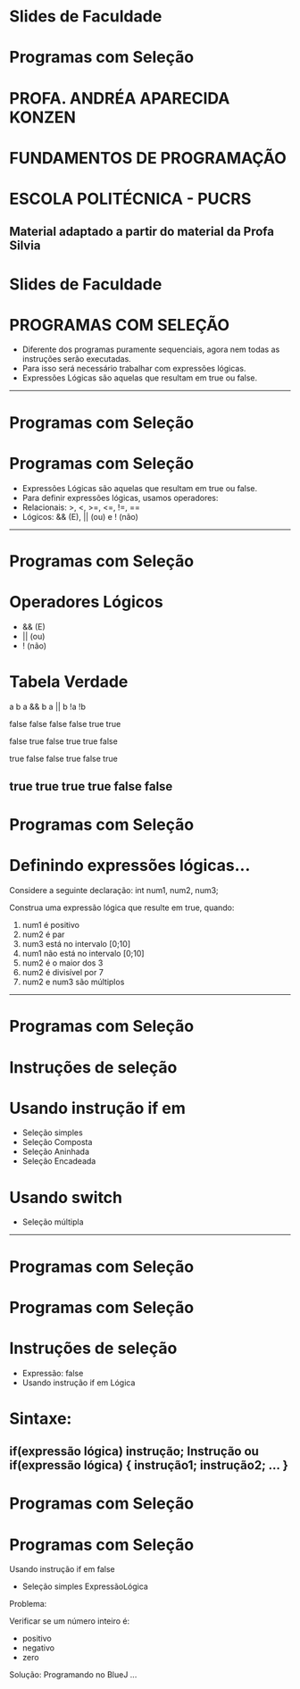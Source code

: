 #

# Slides de Faculdade

# Programas com Seleção

# PROFA. ANDRÉA APARECIDA KONZEN

# FUNDAMENTOS DE PROGRAMAÇÃO

# ESCOLA POLITÉCNICA - PUCRS

Material adaptado a partir do material da Profa Silvia
---
#

# Slides de Faculdade

# PROGRAMAS COM SELEÇÃO

- Diferente dos programas puramente sequenciais, agora nem todas as instruções serão executadas.
- Para isso será necessário trabalhar com expressões lógicas.
- Expressões Lógicas são aquelas que resultam em true ou false.
---
#
# Programas com Seleção

# Programas com Seleção

- Expressões Lógicas são aquelas que resultam em true ou false.
- Para definir expressões lógicas, usamos operadores:
- Relacionais: >, <, >=, <=, !=, ==
- Lógicos: && (E), || (ou) e ! (não)
---
#

# Programas com Seleção

# Operadores Lógicos

- && (E)
- || (ou)
- ! (não)

# Tabela Verdade

a
b
a && b
a || b
!a
!b

false
false
false
false
true
true

false
true
false
true
true
false

true
false
false
true
false
true

true
true
true
true
false
false
---
#

# Programas com Seleção

# Definindo expressões lógicas...

Considere a seguinte declaração: int num1, num2, num3;

Construa uma expressão lógica que resulte em true, quando:

1. num1 é positivo
2. num2 é par
3. num3 está no intervalo [0;10]
4. num1 não está no intervalo [0;10]
5. num2 é o maior dos 3
6. num2 é divisível por 7
7. num2 e num3 são múltiplos
---
#
# Programas com Seleção

# Instruções de seleção

# Usando instrução if em

- Seleção simples
- Seleção Composta
- Seleção Aninhada
- Seleção Encadeada

# Usando switch

- Seleção múltipla
---
#

# Programas com Seleção

# Programas com Seleção

# Instruções de seleção

- Expressão: false
- Usando instrução if em Lógica

# Sintaxe:

if(expressão lógica)  instrução;    Instrução
ou
if(expressão lógica)  {
instrução1;
instrução2;
...
}
---
#

# Programas com Seleção

# Programas com Seleção

Usando instrução if em false

- Seleção simples ExpressãoLógica

Problema:

Verificar se um número inteiro é:

- positivo
- negativo
- zero

Solução: Programando no BlueJ ...